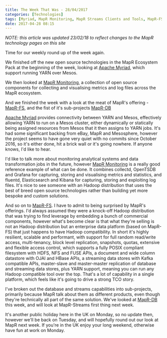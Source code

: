 ```yaml
---
title: The Week That Was - 28/04/2017
categories: [Technologies]
tags: [Myriad, MapR Monitoring, MapR Streams Clients and Tools, MapR-FS, MapR-DB]
date: 2017-04-28 08:15
---
```

*NOTE: this article was updated 23/02/18 to reflect changes to the MapR technology pages on this site*

Time for our weekly round up of the week again.

We finished off the new open source technologies in the MapR Ecosystem Pack at the beginning of the week, looking at [Apache Myriad](/technologies/apache-myriad), which support running YARN over Mesos.

We then looked at [MapR Monitoring](/technologies/mapr-monitoring/), a collection of open source components for collecting and visualising metrics and log files across the MapR ecosystem.

And we finished the week with a look at the meat of MapR's offering - [MapR-FS](/technologies/mapr-file-system), and the fist of it's sub-projects [MapR-DB](/technologies/mapr-file-system/mapr-db/)
<!--more-->

[Apache Myriad](/technologies/apache-myriad) provides connectivity between YARN and Mesos, effectively allowing YARN to run on a Mesos cluster, either dynamically or statically being assigned resources from Mesos that it then assigns to YARN jobs.  It's had some significant backing from eBay, MapR and Mesosphere, however the project seems to have gone very quiet with no commits since October 2016, so it's either done, hit a brick wall or it's going nowhere.  If anyone knows, I'd like to hear.

I'd like to talk more about monitoring analytical systems and data transformation jobs in the future, however [MapR Monitoring](/technologies/mapr-monitoring/) is a really good reference example of what can be done.  It combines collectd, OpenTSDB and Grafana for capturing, storing and visualising metrics and statistics, and fluentd, Elasticsearch and Kibana for capturing, storing and exploiting log files.  It's nice to see someone with an Hadoop distribution that uses the best of breed open source technologies rather than building yet more bespoke and custom solutions.

And so on to [MapR-FS](/technologies/mapr-file-system).  I have to admit to being surprised by MapR's offerings.  I'd always assumed they were a knock-off Hadoop distribution that was trying to find leverage by embedding a bunch of commercial components, however what's become clear is that what they're selling is not an Hadoop distribution but an enterprise data platform (based on MapR-FS) that just happens to have Hadoop compatibility.  In short it's highly resilient, scalable and performant, with support for full random read/write access, multi-tenancy, block level replication, snapshots, quotas, extensive and flexible access control, which supports a fully POSIX compliant filesystem with HDFS, NFS and FUSE APIs, a document and wide column datastore with OJAI and HBase APIs, a streaming data stores with Kafka compatible APIs, master-slave and master-master replication of database and streaming data stores, plus YARN support, meaning you can run any Hadoop compatible tool over the top.  That's a lot of capability in a single platform, which feels like it's going to drive a strong TCO story.

I've broken out the database and streams capabilities into sub-projects, primarily because MapR talk about them as different products, even though they're technically all part of the same solution.  We've looked at [MapR-DB](/technologies/mapr-file-system/mapr-db/) this week, and will look at MapR-Streams first thing next week.

It's another public holiday here in the UK on Monday, so no update then, however we'll be back on Tuesday, and will hopefully round out our look at MapR next week.  If you're in the UK enjoy your long weekend, otherwise have fun at work on Monday.